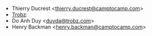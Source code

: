 - Thierry Ducrest \<<thierry.ducrest@camptocamp.com>\>
- [Trobz](https://trobz.com):
- Do Anh Duy \<<duyda@trobz.com>\>
- Henry Backman \<<henry.backman@camptocamp.com>\>
